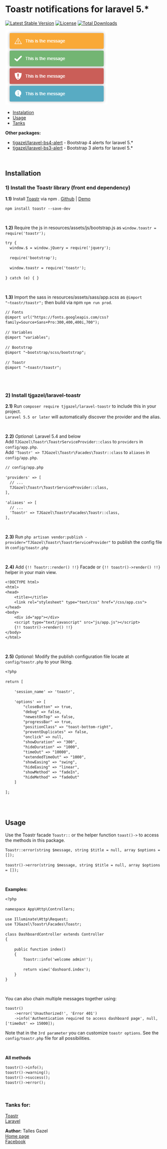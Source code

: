 # Toastr notifications for laravel 5.*
[![Latest Stable Version](https://poser.pugx.org/tjgazel/laravel-toastr/v/stable)](https://packagist.org/packages/tjgazel/laravel-toastr)
[![License](https://poser.pugx.org/tjgazel/laravel-toastr/license)](https://github.com/tjgazel/laravel-toastr/blob/master/LICENSE)
[![Total Downloads](https://poser.pugx.org/tjgazel/laravel-toastr/downloads)](https://packagist.org/packages/tjgazel/laravel-toastr)

<img src="toastr.png">

<br>

- [Instalation](#instalation)
- [Usage](#usage)
- [Tanks](#tanks)

**Other packages:**
- [tjgazel/laravel-bs4-alert](https://github.com/tjgazel/laravel-bs4-alert) - Bootstrap 4 alerts for laravel 5.* <br>
- [tjgazel/laravel-bs3-alert](https://github.com/tjgazel/laravel-bs3-alert) - Bootstrap 3 alerts for laravel 5.*

<br>

<a name="instalation"></a>

## Installation

### 1) Install the Toastr library (front end dependency)

**1.1)** Install [Toastr](http://codeseven.github.io/toastr/) via npm . [Github](https://github.com/CodeSeven/toastr) | [Demo](http://codeseven.github.io/toastr/demo.html)
```
npm install toastr --save-dev
```

<br>

**1.2)** Require the js in resources/assets/js/bootstrap.js as `window.toastr = require('toastr');`

```
try {
  window.$ = window.jQuery = require('jquery');

  require('bootstrap');

  window.toastr = require('toastr');

} catch (e) { }
```

<br>

**1.3)** Import the sass in resources/assets/sass/app.scss as `@import "~toastr/toastr";` then build via npm `npm run prod`.
```
// Fonts
@import url("https://fonts.googleapis.com/css?family=Source+Sans+Pro:300,400,400i,700");

// Variables
@import "variables";

// Bootstrap
@import "~bootstrap/scss/bootstrap";

// Toastr
@import "~toastr/toastr";
```

<br><br>

### 2) Install tjgazel/laravel-toastr

**2.1)** Run `composer require tjgazel/laravel-toastr` to include this in your project.<br>
`Laravel 5.5 or later` will automatically discover the provider and the alias.

<br>

**2.2)** *Optional:* Laravel 5.4 and below <br>
Add `TJGazel\Toastr\ToastrServiceProvider::class` to `providers` in `config/app.php`. <br>
Add `'Toastr' => TJGazel\Toastr\Facades\Toastr::class` to `aliases` in `config/app.php`. <br>
```
// config/app.php

'providers' => [
  // ...
  TJGazel\Toastr\ToastrServiceProvider::class,
],

'aliases' => [
  // ...
  'Toastr' => TJGazel\Toastr\Facades\Toastr::class,
],
```

<br>

**2.3)** Run `php artisan vendor:publish -provider="TJGazel\Toastr\ToastrServiceProvider"`
to publish the config file in `config/toastr.php`

<br>

**2.4)** Add `{!! Toastr::render() !!}` Facade or `{!! toastr()->render() !!}` helper in your main view.
```
<!DOCTYPE html>
<html>
<head>
    <title></title>
    <link rel="stylesheet" type="text/css" href="/css/app.css">
</head>
<body>
    <div id="app"></div>
    <script type="text/javascript" src="js/app.js"></script>
    {!! toastr()->render() !!}
</body>
</html>
```

<br>

**2.5)** *Optional:* Modify the publish configuration file locate at `config/toastr.php` to your liking.
```
<?php

return [

    'session_name' => 'toastr',

    'options' => [
        "closeButton" => true,
        "debug" => false,
        "newestOnTop" => false,
        "progressBar" => true,
        "positionClass" => "toast-bottom-right",
        "preventDuplicates" => false,
        "onclick" => null,
        "showDuration" => "300",
        "hideDuration" => "1000",
        "timeOut" => "10000",
        "extendedTimeOut" => "1000",
        "showEasing" => "swing",
        "hideEasing" => "linear",
        "showMethod" => "fadeIn",
        "hideMethod" => "fadeOut"
    ]

];
```
<br><br>

<a name="usage"></a>

## Usage

Use the Toastr facade `Toastr::` or the helper function `toast()->` to access the methods in this package.
```
Toastr::error(string $message, string $title = null, array $options = []);

toastr()->error(string $message, string $title = null, array $options = []);
```

<br>

**Examples:**
```
<?php

namespace App\Http\Controllers;

use Illuminate\Http\Request;
use TJGazel\Toastr\Facades\Toastr;

class DashboardController extends Controller
{

    public function index()
    {
        Toastr::info('welcome admin!');

        return view('dashoard.index');
    }
}
```

<br>

You can also chain multiple messages together using:
```
toastr()
    ->error('Unauthorized!', 'Error 401')
    ->info('Authentication required to access dashboard page', null, ['timeOut' => 15000]);
```
Note that in the `3rd parameter` you can customize `toastr options`. See the `config/toastr.php` file for all possibilities.

<br>

**All methods** <br>
```
toastr()->info();
toastr()->warning();
toastr()->success();
toastr()->error();
```
<br>

<a name="tanks"></a>

### Tanks for:
[Toastr](http://codeseven.github.io/toastr/) <br>
[Laravel](https://laravel.com/)

**Author:** Talles Gazel <br>
[Home page](https://tjgweb.com.br/) <br>
[Facebook](https://www.facebook.com/talles.gazel) <br>